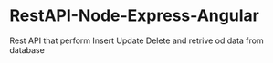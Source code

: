 # RestAPI-Node-Express-Angular

Rest API that perform Insert Update Delete and retrive od data from database

